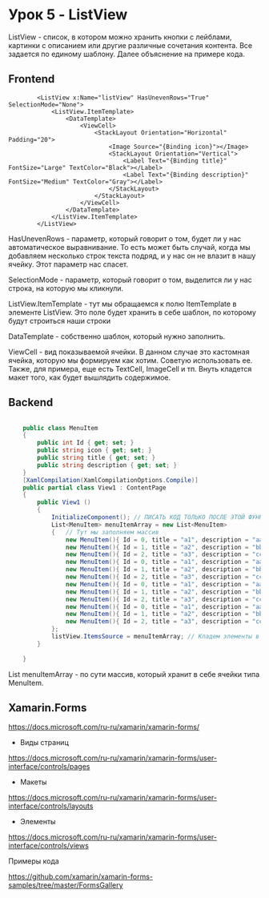 # Урок 5 - ListView

ListView - список, в котором можно хранить кнопки с лейблами, картинки с описанием или другие различные сочетания контента.
Все задается по единому шаблону. Далее объяснение на примере кода.

## Frontend

```xaml
        <ListView x:Name="listView" HasUnevenRows="True"  SelectionMode="None">
            <ListView.ItemTemplate>
                <DataTemplate>
                    <ViewCell>
                        <StackLayout Orientation="Horizontal" Padding="20">
                            <Image Source="{Binding icon}"></Image>
                            <StackLayout Orientation="Vertical">
                                <Label Text="{Binding title}" FontSize="Large" TextColor="Black"></Label>
                                <Label Text="{Binding description}" FontSize="Medium" TextColor="Gray"></Label>
                            </StackLayout>
                        </StackLayout>
                    </ViewCell>
                </DataTemplate>
            </ListView.ItemTemplate>
        </ListView>
```

HasUnevenRows - параметр, который говорит о том, будет ли у нас автоматическое выравнивание.
То есть может быть случай, когда мы добавляем несколько строк текста подряд, и у нас он не влазит в нашу ячейку.
Этот параметр нас спасет.

SelectionMode - параметр, который говорит о том, выделится ли у нас строка, на которую мы кликнули.

ListView.ItemTemplate - тут мы обращаемся к полю ItemTemplate в элементе ListView.
Это поле будет хранить в себе шаблон, по которому будут строиться наши строки

DataTemplate - собственно шаблон, который нужно заполнить.

ViewCell - вид показываемой ячейки. В данном случае это кастомная ячейка, которую мы формируем как хотим.
Советую использовать ее. Также, для примера, еще есть TextCell, ImageCell  и тп.
Внуть кладется макет того, как будет вышлядить содержимое.

## Backend

```cs

    public class MenuItem
    {
        public int Id { get; set; }
        public string icon { get; set; }
        public string title { get; set; }
        public string description { get; set; }
    }
    [XamlCompilation(XamlCompilationOptions.Compile)]
	public partial class View1 : ContentPage
	{
		public View1 ()
        {
            InitializeComponent(); // ПИСАТЬ КОД ТОЛЬКО ПОСЛЕ ЭТОЙ ФУНКЦИИ
            List<MenuItem> menuItemArray = new List<MenuItem>
            {   // Тут мы заполняем массив
                new MenuItem(){ Id = 0, title = "a1", description = "aaaaaaaaa", icon = "icon.png" },
                new MenuItem(){ Id = 1, title = "a2", description = "bbbbbbbbb", icon = "icon.png" },
                new MenuItem(){ Id = 2, title = "a3", description = "ccccccccc", icon = "icon.png" },
                new MenuItem(){ Id = 0, title = "a1", description = "aaaaaaaaa", icon = "icon.png" },
                new MenuItem(){ Id = 1, title = "a2", description = "bbbbbbbbb", icon = "icon.png" },
                new MenuItem(){ Id = 2, title = "a3", description = "ccccccccc", icon = "icon.png" },
                new MenuItem(){ Id = 0, title = "a1", description = "aaaaaaaaa", icon = "icon.png" },
                new MenuItem(){ Id = 1, title = "a2", description = "bbbbbbbbb", icon = "icon.png" },
                new MenuItem(){ Id = 2, title = "a3", description = "ccccccccc", icon = "icon.png" },
                new MenuItem(){ Id = 0, title = "a1", description = "aaaaaaaaa", icon = "icon.png" },
                new MenuItem(){ Id = 1, title = "a2", description = "bbbbbbbbb", icon = "icon.png" },
                new MenuItem(){ Id = 2, title = "a3", description = "ccccccccc", icon = "icon.png" },
            };
            listView.ItemsSource = menuItemArray; // Кладем элементы в ListView
        }
        
	}
```

List<MenuItem> menuItemArray - по сути массив, который хранит в себе ячейки типа MenuItem.

## Xamarin.Forms

https://docs.microsoft.com/ru-ru/xamarin/xamarin-forms/

* Виды страниц

https://docs.microsoft.com/ru-ru/xamarin/xamarin-forms/user-interface/controls/pages

* Макеты

https://docs.microsoft.com/ru-ru/xamarin/xamarin-forms/user-interface/controls/layouts

* Элементы

https://docs.microsoft.com/ru-ru/xamarin/xamarin-forms/user-interface/controls/views

Примеры кода

https://github.com/xamarin/xamarin-forms-samples/tree/master/FormsGallery
